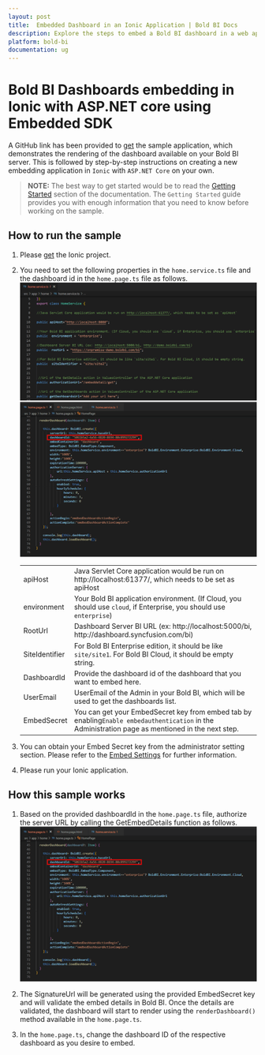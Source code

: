 ```yaml
---
layout: post
title:  Embedded Dashboard in an Ionic Application | Bold BI Docs
description: Explore the steps to embed a Bold BI dashboard in a web application built with ASP.NET Core and Ionic Frameworks.
platform: bold-bi
documentation: ug
---
```


# Bold BI Dashboards embedding in Ionic with ASP.NET core using Embedded SDK

A GitHub link has been provided to [get](https://github.com/boldbi/ionic-with-aspnet-core-sample) the sample application, which demonstrates the rendering of the dashboard available on your Bold BI server. This is followed by step-by-step instructions on creating a new embedding application in `Ionic` with `ASP.NET Core` on your own.

> **NOTE:** The best way to get started would be to read the [Getting Started](/getting-started/embedding-in-your-application/) section of the documentation. The `Getting Started` guide provides you with enough information that you need to know before working on the sample.     

## How to run the sample
 
 1. Please [get](https://github.com/boldbi/ionic-with-aspnet-core-sample) the Ionic project.

 2. You need to set the following properties in the `home.service.ts` file and the dashboard id in the `home.page.ts` file as follows.
    ![Ionic_properties](/static/assets/javascript/sample/images/ionic-properties.png#max-width=75%)
    ![Ionic_renderdashboard](/static/assets/javascript/sample/images/ionic-renderdashboard.png#max-width=75%)
  
    <meta charset="utf-8"/>
    <table>
    <tbody>
        <tr>
        <td align="left">apiHost</td>
        <td align="left">Java Servlet Core application would be run on http://localhost:61377/, which needs to be set as apiHost</td>
        </tr>
        <tr>
            <td align="left">environment</td>
            <td align="left">Your Bold BI application environment. (If Cloud, you should use <code>cloud</code>, if Enterprise, you should use <code>enterprise</code>)</td>
        </tr>
        <tr>
            <td align="left">RootUrl</td>
            <td align="left">Dashboard Server BI URL (ex: http://localhost:5000/bi, http://dashboard.syncfusion.com/bi)</td>
        </tr>
        <tr>
            <td align="left">SiteIdentifier</td>
            <td align="left">For Bold BI Enterprise edition, it should be like <code>site/site1</code>. For Bold BI Cloud, it should be empty string.</td>
        </tr>
        <tr>
        <td align="left">DashboardId</td>
            <td align="left">Provide the dashboard id of the dashboard that you want to embed here.</td>
        </tr>
        <tr>
            <td align="left">UserEmail</td>
            <td align="left">UserEmail of the Admin in your Bold BI, which will be used to get the dashboards list.</td>
        </tr>
        <tr>
        <td align="left">EmbedSecret</td>
            <td align="left">You can get your EmbedSecret key from embed tab by enabling<code>Enable embedauthentication</code> in the Administration page as mentioned in the next step.</td>
        </tr>    
    </tbody>
    </table>

 3. You can obtain your Embed Secret key from the administrator setting section. Please refer to the [Embed Settings](/site-administration/embed-settings/) for further information.

 4. Please run your Ionic application.

## How this sample works

 1. Based on the provided dashboardId in the `home.page.ts` file, authorize the server URL by calling the GetEmbedDetails function as follows.
    ![Ionic_renderdashboard](/static/assets/javascript/sample/images/ionic-renderdashboard.png#max-width=75%)

 2. The SignatureUrl will be generated using the provided EmbedSecret key and will validate the embed details in Bold BI. Once the details are validated, the dashboard will start to render using the `renderDashboard()` method available in the `home.page.ts`.

 3. In the `home.page.ts`, change the dashboard ID of the respective dashboard as you desire to embed.